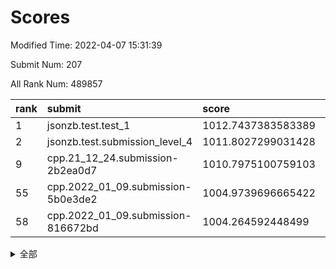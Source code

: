 # Scores

Modified Time: 2022-04-07 15:31:39

Submit Num: 207

All Rank Num: 489857

| rank |               submit               |       score        |       sigma        | pk_num |
| :--- | :--------------------------------- | :----------------- | :----------------- | :----- |
| 1    | jsonzb.test.test_1                 | 1012.7437383583389 | 0.7984670081513544 | 9468   |
| 2    | jsonzb.test.submission_level_4     | 1011.8027299031428 | 0.7881899891568448 | 9465   |
| 9    | cpp.21_12_24.submission-2b2ea0d7   | 1010.7975100759103 | 0.7761241445957013 | 9463   |
| 55   | cpp.2022_01_09.submission-5b0e3de2 | 1004.9739696665422 | 0.7258592204615635 | 9466   |
| 58   | cpp.2022_01_09.submission-816672bd | 1004.264592448499  | 0.7133412447458258 | 9467   |


<details>
<summary>全部</summary>

| rank |                 submit                 |       score        |       sigma        | pk_num |
| :--- | :------------------------------------- | :----------------- | :----------------- | :----- |
| 1    | jsonzb.test.test_1                     | 1012.7437383583389 | 0.7984670081513544 | 9468   |
| 2    | jsonzb.test.submission_level_4         | 1011.8027299031428 | 0.7881899891568448 | 9465   |
| 3    | gobigger.level_3.submission_level_3_25 | 1011.227885461236  | 0.7740990138141584 | 9462   |
| 4    | gobigger.level_3.submission_level_3_23 | 1011.1618329366613 | 0.7880867084454773 | 9466   |
| 5    | gobigger.level_3.submission_level_3_41 | 1011.1462236888581 | 0.7743894483656456 | 9467   |
| 6    | gobigger.level_3.submission_level_3_35 | 1011.1099601752114 | 0.7666518610256883 | 9469   |
| 7    | gobigger.level_3.submission_level_3_17 | 1010.9538282336384 | 0.7593534144510332 | 9465   |
| 8    | gobigger.level_3.submission_level_3_8  | 1010.83995248396   | 0.7635249541660005 | 9466   |
| 9    | cpp.21_12_24.submission-2b2ea0d7       | 1010.7975100759103 | 0.7761241445957013 | 9463   |
| 10   | gobigger.level_3.submission_level_3_12 | 1010.6250866159569 | 0.7549797190215535 | 9469   |
| 11   | gobigger.level_3.submission_level_3_39 | 1010.5434681648599 | 0.7627156482974916 | 9468   |
| 12   | gobigger.level_3.submission_level_3_45 | 1010.5075682162761 | 0.7668897249285455 | 9464   |
| 13   | gobigger.level_3.submission_level_3_48 | 1010.3729787698664 | 0.7604189094142826 | 9466   |
| 14   | gobigger.level_3.submission_level_3_29 | 1010.267284730898  | 0.7554757799736572 | 9459   |
| 15   | gobigger.level_3.submission_level_3_10 | 1010.2031401649513 | 0.747601721416445  | 9463   |
| 16   | gobigger.level_3.submission_level_3_27 | 1010.1998263052877 | 0.7630510960716466 | 9468   |
| 17   | gobigger.level_3.submission_level_3_4  | 1010.1882483277936 | 0.7390011230342208 | 9463   |
| 18   | gobigger.level_3.submission_level_3_14 | 1010.1822624533403 | 0.7605182545366553 | 9465   |
| 19   | gobigger.level_3.submission_level_3_15 | 1010.1775785532595 | 0.7641221169731395 | 9465   |
| 20   | gobigger.level_3.submission_level_3_36 | 1010.1690589728405 | 0.7773805907477034 | 9464   |
| 21   | gobigger.level_3.submission_level_3_3  | 1010.1475302364462 | 0.7573054206368048 | 9468   |
| 22   | gobigger.level_3.submission_level_3_30 | 1010.110942311706  | 0.7572021164611383 | 9466   |
| 23   | gobigger.level_3.submission_level_3_43 | 1010.0982540935504 | 0.7711615346690458 | 9466   |
| 24   | gobigger.level_3.submission_level_3_21 | 1010.0459397523481 | 0.7548682710087639 | 9460   |
| 25   | gobigger.level_3.submission_level_3_37 | 1010.0059960192319 | 0.7689046067112123 | 9462   |
| 26   | gobigger.level_3.submission_level_3_49 | 1009.979943366993  | 0.7663506444513523 | 9461   |
| 27   | gobigger.level_3.submission_level_3_9  | 1009.9716818272858 | 0.7525983921339188 | 9463   |
| 28   | gobigger.level_3.submission_level_3_18 | 1009.9199408495858 | 0.7627090942848057 | 9465   |
| 29   | gobigger.level_3.submission_level_3_32 | 1009.9134061743483 | 0.7576711381265067 | 9467   |
| 30   | gobigger.level_3.submission_level_3_19 | 1009.8987672406637 | 0.7705963301337938 | 9464   |
| 31   | gobigger.level_3.submission_level_3_11 | 1009.8898008196683 | 0.7418553848845035 | 9467   |
| 32   | gobigger.level_3.submission_level_3_31 | 1009.8649660781969 | 0.7859475313836739 | 9468   |
| 33   | gobigger.level_3.submission_level_3_40 | 1009.8265649818269 | 0.7463577742734477 | 9467   |
| 34   | gobigger.level_3.submission_level_3_26 | 1009.8257428027653 | 0.7734510557124609 | 9470   |
| 35   | gobigger.level_3.submission_level_3_6  | 1009.747560473598  | 0.7737753681538537 | 9466   |
| 36   | gobigger.level_3.submission_level_3_16 | 1009.7105955546889 | 0.7616424920295953 | 9468   |
| 37   | gobigger.level_3.submission_level_3_22 | 1009.6616919444795 | 0.7783294699796302 | 9471   |
| 38   | gobigger.level_3.submission_level_3_47 | 1009.4531522442047 | 0.7632489389437678 | 9465   |
| 39   | gobigger.level_3.submission_level_3_24 | 1009.418218654258  | 0.7420759149562863 | 9469   |
| 40   | gobigger.level_3.submission_level_3_5  | 1009.4035185281285 | 0.7590066947768611 | 9465   |
| 41   | gobigger.level_3.submission_level_3_42 | 1009.3970918126556 | 0.746963598522699  | 9465   |
| 42   | gobigger.level_3.submission_level_3_38 | 1009.386403635412  | 0.7602847144268117 | 9467   |
| 43   | gobigger.level_3.submission_level_3_7  | 1009.3781346215987 | 0.7629397574856752 | 9465   |
| 44   | gobigger.level_3.submission_level_3_46 | 1009.3294600946239 | 0.7566085411333123 | 9472   |
| 45   | gobigger.level_3.submission_level_3_2  | 1009.2542579512989 | 0.739901400069048  | 9467   |
| 46   | gobigger.level_3.submission_level_3_0  | 1009.2043238498702 | 0.7669580721393092 | 9465   |
| 47   | gobigger.level_3.submission_level_3_13 | 1009.1548972830176 | 0.7604684033536276 | 9467   |
| 48   | gobigger.level_3.submission_level_3_44 | 1009.0548559632805 | 0.7622797431329955 | 9467   |
| 49   | gobigger.level_3.submission_level_3_33 | 1009.0037538266539 | 0.7303407546652243 | 9466   |
| 50   | gobigger.level_3.submission_level_3_20 | 1008.8852229138038 | 0.7590696169153418 | 9468   |
| 51   | gobigger.level_3.submission_level_3_28 | 1008.7625330371746 | 0.7246115491994228 | 9470   |
| 52   | gobigger.level_3.submission_level_3_1  | 1008.7431592343745 | 0.7558513633795897 | 9467   |
| 53   | gobigger.level_3.submission_level_3_34 | 1007.6870567001633 | 0.7366389978614253 | 9462   |
| 54   | gobigger.level_1.submission_level_1_45 | 1005.4404686056566 | 0.7307587007197854 | 9467   |
| 55   | cpp.2022_01_09.submission-5b0e3de2     | 1004.9739696665422 | 0.7258592204615635 | 9466   |
| 56   | gobigger.level_1.submission_level_1_10 | 1004.7162060936643 | 0.708499811102079  | 9467   |
| 57   | gobigger.level_1.submission_level_1_27 | 1004.4180374614116 | 0.7299312407196418 | 9467   |
| 58   | cpp.2022_01_09.submission-816672bd     | 1004.264592448499  | 0.7133412447458258 | 9467   |
| 59   | gobigger.level_1.submission_level_1_25 | 1004.1120883175909 | 0.7061203828970161 | 9464   |
| 60   | gobigger.level_1.submission_level_1_49 | 1004.0178124232893 | 0.7224352942483594 | 9466   |
| 61   | gobigger.level_1.submission_level_1_38 | 1003.9971168268413 | 0.7071318713764936 | 9464   |
| 62   | gobigger.level_1.submission_level_1_17 | 1003.9573040778853 | 0.7160606506929481 | 9467   |
| 63   | gobigger.level_1.submission_level_1_16 | 1003.9289544657821 | 0.7103885002962945 | 9470   |
| 64   | gobigger.level_1.submission_level_1_35 | 1003.92894173921   | 0.7029385811268272 | 9471   |
| 65   | gobigger.level_1.submission_level_1_29 | 1003.8628588041587 | 0.7025337105839641 | 9469   |
| 66   | gobigger.level_1.submission_level_1_18 | 1003.7833025379387 | 0.7224886509143156 | 9470   |
| 67   | gobigger.level_1.submission_level_1_43 | 1003.7448715185939 | 0.7017676177231542 | 9470   |
| 68   | gobigger.level_1.submission_level_1_28 | 1003.7053350434046 | 0.7173465300866193 | 9470   |
| 69   | gobigger.level_1.submission_level_1_15 | 1003.6877244520973 | 0.7080375513563254 | 9471   |
| 70   | gobigger.level_1.submission_level_1_6  | 1003.6841967004772 | 0.7217816591229722 | 9465   |
| 71   | gobigger.level_1.submission_level_1_36 | 1003.6697144222699 | 0.7063811458240828 | 9468   |
| 72   | gobigger.level_1.submission_level_1_23 | 1003.5406066002577 | 0.7268649984041788 | 9468   |
| 73   | gobigger.level_1.submission_level_1_7  | 1003.4395494809999 | 0.7149947343609341 | 9464   |
| 74   | gobigger.level_1.submission_level_1_26 | 1003.4366195722744 | 0.7239555464326864 | 9462   |
| 75   | gobigger.level_1.submission_level_1_30 | 1003.3528460685221 | 0.7187730154725624 | 9460   |
| 76   | gobigger.level_1.submission_level_1_48 | 1003.3196778543453 | 0.7247245379449424 | 9467   |
| 77   | gobigger.level_1.submission_level_1_42 | 1003.2541798961583 | 0.7139714285830894 | 9463   |
| 78   | gobigger.level_1.submission_level_1_33 | 1003.1854711622232 | 0.7172611339843954 | 9473   |
| 79   | gobigger.level_1.submission_level_1_1  | 1003.1739990556614 | 0.7181959216470261 | 9467   |
| 80   | gobigger.level_1.submission_level_1_37 | 1003.168346888495  | 0.7034771826128806 | 9458   |
| 81   | gobigger.level_1.submission_level_1_2  | 1003.1642779344477 | 0.7010065205600109 | 9466   |
| 82   | gobigger.level_1.submission_level_1_19 | 1003.0507675340613 | 0.7126976606840101 | 9466   |
| 83   | gobigger.level_1.submission_level_1_11 | 1003.0236313547712 | 0.7017389800452796 | 9465   |
| 84   | gobigger.level_1.submission_level_1_9  | 1002.9922447385057 | 0.7140210758203445 | 9470   |
| 85   | gobigger.level_1.submission_level_1_20 | 1002.9791603217425 | 0.6996421206105867 | 9465   |
| 86   | gobigger.level_1.submission_level_1_0  | 1002.9458939251261 | 0.7092848226384951 | 9466   |
| 87   | gobigger.level_1.submission_level_1_14 | 1002.9206428935306 | 0.7158040200725633 | 9465   |
| 88   | gobigger.level_1.submission_level_1_8  | 1002.7411057413508 | 0.7158154860660996 | 9461   |
| 89   | gobigger.level_1.submission_level_1_22 | 1002.7081064499174 | 0.7110965535244058 | 9467   |
| 90   | gobigger.level_1.submission_level_1_13 | 1002.6685681163203 | 0.7163991697218821 | 9468   |
| 91   | gobigger.level_1.submission_level_1_4  | 1002.6684050302422 | 0.7142064820201981 | 9466   |
| 92   | gobigger.level_1.submission_level_1_12 | 1002.6555231775709 | 0.7243717129329885 | 9459   |
| 93   | gobigger.level_1.submission_level_1_47 | 1002.5882806540076 | 0.7064429262301434 | 9458   |
| 94   | gobigger.level_1.submission_level_1_40 | 1002.4958538185062 | 0.717858919938982  | 9460   |
| 95   | gobigger.level_1.submission_level_1_34 | 1002.4517027732671 | 0.7107595145759373 | 9466   |
| 96   | gobigger.level_1.submission_level_1_44 | 1002.4467800190147 | 0.7108782770483624 | 9470   |
| 97   | gobigger.level_1.submission_level_1_39 | 1002.4272662552971 | 0.7109396451950499 | 9463   |
| 98   | gobigger.level_1.submission_level_1_5  | 1002.401608491734  | 0.7120660296083705 | 9466   |
| 99   | gobigger.level_1.submission_level_1_24 | 1002.3260117951762 | 0.7037554759064157 | 9468   |
| 100  | gobigger.level_1.submission_level_1_41 | 1002.2833752037626 | 0.7099123885636809 | 9469   |
| 101  | gobigger.level_1.submission_level_1_32 | 1002.2732357976869 | 0.7085314119117344 | 9461   |
| 102  | gobigger.level_1.submission_level_1_46 | 1002.2731605986037 | 0.721427342115465  | 9467   |
| 103  | gobigger.level_1.submission_level_1_31 | 1002.2699649219454 | 0.7124572542617131 | 9467   |
| 104  | gobigger.level_1.submission_level_1_3  | 1002.2260643069002 | 0.7080948193306656 | 9466   |
| 105  | gobigger.level_1.submission_level_1_21 | 1002.1136899929502 | 0.7094130968027511 | 9466   |
| 106  | gobigger.random.submission_random_20   | 997.513290507918   | 0.7061036116986814 | 9471   |
| 107  | gobigger.random.submission_random_8    | 997.5121138584655  | 0.7039487477595026 | 9468   |
| 108  | gobigger.random.submission_random_18   | 997.4171895275422  | 0.7112967133150692 | 9466   |
| 109  | gobigger.random.submission_random_33   | 997.4011595046668  | 0.7042443134951701 | 9468   |
| 110  | gobigger.random.submission_random_27   | 996.9562587874632  | 0.7074782683137854 | 9470   |
| 111  | gobigger.random.submission_random_21   | 996.9506872464265  | 0.7043207843258528 | 9467   |
| 112  | gobigger.random.submission_random_49   | 996.8900554957016  | 0.709554320866056  | 9463   |
| 113  | gobigger.random.submission_random_17   | 996.86686964012    | 0.716474850943092  | 9468   |
| 114  | gobigger.random.submission_random_14   | 996.8655772905112  | 0.7041408933696122 | 9469   |
| 115  | gobigger.random.submission_random_22   | 996.853588320179   | 0.7095902975734049 | 9466   |
| 116  | gobigger.random.submission_random_25   | 996.8403671619029  | 0.7072326974263117 | 9462   |
| 117  | gobigger.random.submission_random_39   | 996.8050228894318  | 0.7143856201267512 | 9465   |
| 118  | gobigger.random.submission_random_43   | 996.7412756842513  | 0.7069490886682891 | 9468   |
| 119  | gobigger.random.submission_random_23   | 996.6616514536872  | 0.6961190169758082 | 9466   |
| 120  | gobigger.random.submission_random_29   | 996.6170421911635  | 0.7057318275396927 | 9466   |
| 121  | gobigger.random.submission_random_4    | 996.600480499721   | 0.7082701032890009 | 9469   |
| 122  | gobigger.random.submission_random_3    | 996.5994914100946  | 0.6998848176261696 | 9465   |
| 123  | gobigger.random.submission_random_2    | 996.5521496664052  | 0.6972708417785562 | 9469   |
| 124  | gobigger.random.submission_random_35   | 996.4776212696028  | 0.7139290730097084 | 9467   |
| 125  | gobigger.random.submission_random_48   | 996.4417196040415  | 0.7115465982774033 | 9466   |
| 126  | gobigger.random.submission_random_16   | 996.3426065675092  | 0.7083674495835603 | 9464   |
| 127  | gobigger.random.submission_random_32   | 996.2492085054772  | 0.7179515956001603 | 9464   |
| 128  | gobigger.random.submission_random_37   | 996.2093760627365  | 0.7139706760881602 | 9468   |
| 129  | gobigger.random.submission_random_9    | 996.1996516779093  | 0.7123459452288465 | 9464   |
| 130  | gobigger.random.submission_random_12   | 996.1896123250799  | 0.7006022843642107 | 9463   |
| 131  | gobigger.random.submission_random_7    | 996.1013376586702  | 0.7077875286660027 | 9463   |
| 132  | gobigger.random.submission_random_28   | 996.0508518956243  | 0.7207314355775777 | 9465   |
| 133  | gobigger.random.submission_random_36   | 996.0274809057873  | 0.7102169687585779 | 9470   |
| 134  | gobigger.random.submission_random_6    | 996.0129215885959  | 0.6974840500105064 | 9463   |
| 135  | gobigger.random.submission_random_45   | 995.9890105709709  | 0.7239018732587049 | 9464   |
| 136  | gobigger.random.submission_random_10   | 995.8846488049899  | 0.7192430117308553 | 9467   |
| 137  | gobigger.random.submission_random_44   | 995.8112553847075  | 0.7121401137807695 | 9466   |
| 138  | gobigger.random.submission_random_30   | 995.7982606974484  | 0.7217263271935536 | 9464   |
| 139  | gobigger.random.submission_random_15   | 995.7618678289809  | 0.7098320658670425 | 9466   |
| 140  | gobigger.random.submission_random_26   | 995.7564160263936  | 0.7088078639785569 | 9466   |
| 141  | gobigger.random.submission_random_38   | 995.7270193650185  | 0.7169610396496515 | 9468   |
| 142  | gobigger.random.submission_random_46   | 995.715110744003   | 0.7157794199733492 | 9462   |
| 143  | gobigger.random.submission_random_0    | 995.693522983444   | 0.7046990732329691 | 9469   |
| 144  | gobigger.random.submission_random_11   | 995.6231593892713  | 0.6989409344567764 | 9463   |
| 145  | gobigger.random.submission_random_24   | 995.576888495685   | 0.7257143260291165 | 9466   |
| 146  | gobigger.random.submission_random_42   | 995.5337858614614  | 0.7205437736408925 | 9460   |
| 147  | gobigger.random.submission_random_5    | 995.5140312864389  | 0.7252952094618024 | 9468   |
| 148  | gobigger.random.submission_random_13   | 995.4509986746936  | 0.7264341699956055 | 9467   |
| 149  | gobigger.random.submission_random_41   | 995.4132557097339  | 0.7000988871891389 | 9470   |
| 150  | gobigger.random.submission_random_47   | 995.3891888649184  | 0.7049639807268372 | 9465   |
| 151  | gobigger.random.submission_random_40   | 995.3150735065581  | 0.7191951442158332 | 9466   |
| 152  | gobigger.random.submission_random_31   | 995.0969561689653  | 0.7001181607149388 | 9465   |
| 153  | gobigger.random.submission_random_34   | 994.9981945988751  | 0.722247064643026  | 9470   |
| 154  | gobigger.random.submission_random_1    | 994.9858321817142  | 0.7053940189551939 | 9467   |
| 155  | gobigger.random.submission_random_19   | 994.5704833262008  | 0.711525990786434  | 9468   |
| 156  | gobigger.level_2.submission_level_2_11 | 993.9419994943637  | 0.7530323966773826 | 9466   |
| 157  | gobigger.level_2.submission_level_2_39 | 993.7884695038887  | 0.7218586459760379 | 9458   |
| 158  | gobigger.level_2.submission_level_2_13 | 993.6946287642445  | 0.7377359120416979 | 9467   |
| 159  | gobigger.level_2.submission_level_2_9  | 993.622569213159   | 0.7388789429859115 | 9466   |
| 160  | gobigger.level_2.submission_level_2_40 | 993.6104531756993  | 0.7367988681480271 | 9466   |
| 161  | gobigger.level_2.submission_level_2_25 | 993.356481679189   | 0.7576939051411696 | 9462   |
| 162  | gobigger.level_2.submission_level_2_16 | 993.0738743954059  | 0.7482490849602641 | 9464   |
| 163  | gobigger.level_2.submission_level_2_31 | 993.0216987272048  | 0.7360598396228896 | 9467   |
| 164  | gobigger.level_2.submission_level_2_44 | 992.9886829809482  | 0.7352781841727662 | 9468   |
| 165  | gobigger.level_2.submission_level_2_42 | 992.906208317247   | 0.7286070678690232 | 9464   |
| 166  | gobigger.level_2.submission_level_2_12 | 992.8482830780664  | 0.7313630770464027 | 9464   |
| 167  | gobigger.level_2.submission_level_2_1  | 992.8457041068431  | 0.7358701683588957 | 9463   |
| 168  | gobigger.level_2.submission_level_2_23 | 992.7990674649938  | 0.7503461863186073 | 9468   |
| 169  | gobigger.level_2.submission_level_2_24 | 992.7861264284913  | 0.7433940817555251 | 9466   |
| 170  | gobigger.level_2.submission_level_2_5  | 992.7289493752262  | 0.7540107987543687 | 9465   |
| 171  | gobigger.level_2.submission_level_2_30 | 992.7066199246948  | 0.7384162941557961 | 9464   |
| 172  | gobigger.level_2.submission_level_2_22 | 992.679016589524   | 0.7445109705606402 | 9463   |
| 173  | gobigger.level_2.submission_level_2_33 | 992.6337905855232  | 0.7302678994218706 | 9465   |
| 174  | gobigger.level_2.submission_level_2_35 | 992.630188424501   | 0.7385657543606444 | 9470   |
| 175  | gobigger.level_2.submission_level_2_46 | 992.5151861428266  | 0.7430107684573567 | 9466   |
| 176  | gobigger.level_2.submission_level_2_27 | 992.5068726117509  | 0.7488866806731653 | 9464   |
| 177  | gobigger.level_2.submission_level_2_45 | 992.4556943283757  | 0.7247092324514393 | 9468   |
| 178  | gobigger.level_2.submission_level_2_18 | 992.4475292342731  | 0.7354757482198477 | 9471   |
| 179  | gobigger.level_2.submission_level_2_49 | 992.3945813007662  | 0.7409436626910332 | 9465   |
| 180  | gobigger.level_2.submission_level_2_34 | 992.3498449130836  | 0.7475277857349014 | 9465   |
| 181  | gobigger.level_2.submission_level_2_47 | 992.3455387610485  | 0.757690260801062  | 9467   |
| 182  | gobigger.level_2.submission_level_2_20 | 992.3386722017084  | 0.7543676996715987 | 9467   |
| 183  | gobigger.level_2.submission_level_2_21 | 992.2869540956523  | 0.7418083651934111 | 9462   |
| 184  | gobigger.level_2.submission_level_2_43 | 992.2364409761286  | 0.7495405549003002 | 9463   |
| 185  | gobigger.level_2.submission_level_2_38 | 992.2119948436406  | 0.7668636338946546 | 9466   |
| 186  | gobigger.level_2.submission_level_2_15 | 992.1886280861713  | 0.7508967541519367 | 9466   |
| 187  | gobigger.level_2.submission_level_2_14 | 992.1592702029344  | 0.7821153395811751 | 9469   |
| 188  | gobigger.level_2.submission_level_2_28 | 992.1498494282582  | 0.7482356167800999 | 9473   |
| 189  | gobigger.level_2.submission_level_2_4  | 992.1246283187716  | 0.7472128277846756 | 9467   |
| 190  | gobigger.level_2.submission_level_2_3  | 992.1084057380837  | 0.7589756946737083 | 9463   |
| 191  | gobigger.level_2.submission_level_2_26 | 992.0290251976369  | 0.740823683750009  | 9470   |
| 192  | gobigger.level_2.submission_level_2_29 | 991.9207819542781  | 0.7425704228162076 | 9467   |
| 193  | gobigger.level_2.submission_level_2_2  | 991.6965869041022  | 0.754662120014597  | 9464   |
| 194  | gobigger.level_2.submission_level_2_10 | 991.6516258782725  | 0.754722602982482  | 9464   |
| 195  | gobigger.level_2.submission_level_2_48 | 991.5629290415565  | 0.7701712712346701 | 9464   |
| 196  | gobigger.level_2.submission_level_2_7  | 991.521898810092   | 0.7521037139532762 | 9464   |
| 197  | gobigger.level_2.submission_level_2_17 | 991.3666192371968  | 0.7552004608119754 | 9467   |
| 198  | gobigger.level_2.submission_level_2_36 | 991.3529544881629  | 0.7458880854711657 | 9462   |
| 199  | gobigger.level_2.submission_level_2_32 | 991.1568746046785  | 0.7486040920510273 | 9468   |
| 200  | gobigger.level_2.submission_level_2_8  | 991.083514713089   | 0.761895654183089  | 9462   |
| 201  | gobigger.level_2.submission_level_2_37 | 991.0768304818645  | 0.7522650908930205 | 9462   |
| 202  | gobigger.level_2.submission_level_2_0  | 991.0671749146231  | 0.7547327287813869 | 9469   |
| 203  | gobigger.level_2.submission_level_2_19 | 990.8197172127714  | 0.764029121412158  | 9463   |
| 204  | gobigger.level_2.submission_level_2_6  | 990.7308154124333  | 0.7589224303480832 | 9463   |
| 205  | gobigger.level_2.submission_level_2_41 | 989.9336491298587  | 0.7647910138035321 | 9457   |
| 206  | gobigger.none.submission_none_0        | 978.4592472624354  | 1.2902454737287066 | 9465   |
| 207  | gobigger.none.submission_none_1        | 975.6986974665721  | 1.546234148679127  | 9469   |

</details>